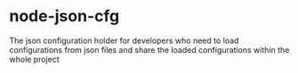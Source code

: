 # node-json-cfg #

The json configuration holder for developers who need to load configurations from json files and share the loaded configurations within the whole project
